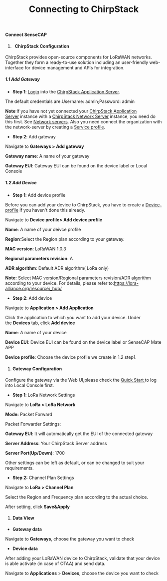 ﻿---
description: Connect SenseCAP M2 Multi-Platform Gateway to ChirpStack
title: Connecting to ChirpStack
keywords:
- SenseCAP Network
image: https://files.seeedstudio.com/wiki/wiki-platform/S-tempor.png
last_update:
  date: 02/14/2023
  author: Matthew
---

**Connect SenseCAP**


1. #### ` `**ChirpStack Configuration**
ChirpStack provides open-source components for LoRaWAN networks. Together they form a ready-to-use solution including an user-friendly web-interface for device management and APIs for integration.
##### **1.1 Add Gateway**
- **Step 1**: [Login](https://www.chirpstack.io/application-server/use/login/) into the [ChirpStack Application Server](https://www.chirpstack.io/application-server/). 

The default credentials are:Username: admin;Password: admin

**Note**:If you have not yet connected your [ChirpStack Application Server](https://www.chirpstack.io/project/application-server/) instance with a [ChirpStack Network Server](https://www.chirpstack.io/project/network-server/) instance, you need do this first. See [Network servers](https://www.chirpstack.io/application-server/use/network-servers/). Also you need connect the organization with the network-server by creating a [Service profile](https://www.chirpstack.io/application-server/use/service-profiles/).

- **Step 2**: Add gateway

Navigate to **Gateways > Add gateway**








**Gateway name**: A name of your gateway

**Gateway EUI**: Gateway EUI can be found on the device label or Local Console







##### **1.2 Add Device**

- **Step 1**: Add device profile

Before you can add your device to ChirpStack, you have to create a [Device-profile](https://www.chirpstack.io/application-server/use/device-profiles/) if you haven't done this already.

Navigate to **Device profile> Add device profile**

**Name**: A name of your deivce profile

**Region**:Select the Region plan according to your gateway.

**MAC version**: LoRaWAN 1.0.3

**Regional parameters revision**: A

**ADR algorithm**: Default ADR algorithm( LoRa only)

**Note:** Select MAC version/Regional parameters revision/ADR algorithm according to your device. For details, please refer to:https://lora-alliance.org/resource\_hub/




- **Step 2**: Add device

Navigate to **Application > Add Application**





Click the application to which you want to add your device. Under the **Devices** tab, click **Add device**



**Name**: A name of your device

**Device EUI**: Device EUI can be found on the device label or SenseCAP Mate APP

**Device profile**: Choose the device profile we create in 1.2 step1.












1. #### **Gateway Configuration** 
Configure the gateway via the Web UI,please check the [Quick Start ](https://files.seeedstudio.com/products/SenseCAP/M2_Multi-Platform_Gateway/Quick_Start_for_SenseCAP_Gateway_&_Sensors.pdf)to log into Local Console first.

- **Step 1**: LoRa Network Settings

Navigate to **LoRa > LoRa Network** 
















**Mode:** Packet Forward

Packet Forwarder Settings:

**Gateway EUI**: It will automatically get the EUI of the connected gateway 

**Server Address**: Your ChirpStack Server address

**Server Port(Up/Down)**: 1700

Other settings can be left as default, or can be changed to suit your requirements.




- **Step 2:** Channel Plan Settings

Navigate to **LoRa > Channel Plan** 


Select the Region and Frequency plan according to the actual choice.

After setting, click **Save&Apply**






















1. #### **Data View**
- **Gateway data**

Navigate to **Gateways**, choose the gateway you want to check

- **Device data**

After adding your LoRaWAN device to ChirpStack, validate that your device is able activate (in case of OTAA) and send data.

Navigate to **Applications** > **Devices**, choose the device you want to check




